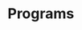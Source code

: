 # Programs














































































































































































































